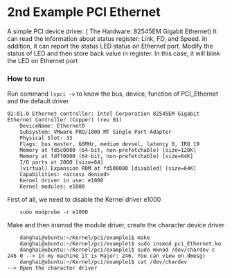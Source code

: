 # 2nd Example PCI Ethernet
A simple PCI device driver. ( The Hardware: 82545EM Gigabit Ethernet) It can read the information about status register: Link, FD, and Speed. In addition, it can report the status LED status on Ethernet port. Modify the status of LED and then store back value in register. In this case, it will blink the LED on Ethernet port

### How to run

Run command `lspci -v` to know the bus, device, function of PCI_Ethernet and the default
driver

```
02:01.0 Ethernet controller: Intel Corporation 82545EM Gigabit Ethernet Controller (Copper) (rev 01)
	DeviceName: Ethernet0
	Subsystem: VMware PRO/1000 MT Single Port Adapter
	Physical Slot: 33
	Flags: bus master, 66MHz, medium devsel, latency 0, IRQ 19
	Memory at fd5c0000 (64-bit, non-prefetchable) [size=128K]
	Memory at fdff0000 (64-bit, non-prefetchable) [size=64K]
	I/O ports at 2000 [size=64]
	[virtual] Expansion ROM at fd500000 [disabled] [size=64K]
	Capabilities: <access denied>
	Kernel driver in use: e1000
	Kernel modules: e1000
```

First of all, we need to disable the Kernel driver e1000

```
	sudo modprobe -r e1000
```

Make and then insmod the module driver, create the character device driver

```
	danghai@ubuntu:~/Kernel/pci/example1$ make
	danghai@ubuntu:~/Kernel/pci/example1$ sudo insmod pci_Ethernet.ko
	danghai@ubuntu:~/Kernel/pci/example1$ sudo mknod /dev/chardev c 246 0 --> In my machine it is Major: 246. You can view on dmesg)
	danghai@ubuntu:~/Kernel/pci/example1$ cat /dev/chardev		      --> Open the character driver	
```

